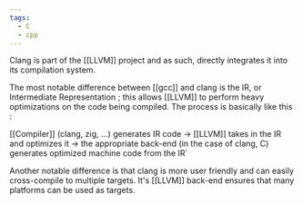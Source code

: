 ```yaml
---
tags:
  - C
  - cpp
---
```

Clang is part of the [[LLVM]] project and as such, directly integrates it into its compilation system.

The most notable difference between [[gcc]] and clang is the IR, or Intermediate Representation ; this allows [[LLVM]] to perform heavy optimizations on the code being compiled. The process is basically like this :

[[Compiler]] (clang, zig, ...) generates IR code -> [[LLVM]] takes in the IR and optimizes it -> the appropriate back-end (in the case of clang, C) generates optimized machine code from the IR`

Another notable difference is that clang is more user friendly and can easily cross-compile to multiple targets. It's [[LLVM]] back-end ensures that many platforms can be used as targets.